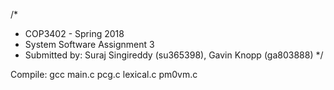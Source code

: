 /*
* COP3402 - Spring 2018
* System Software Assignment 3
* Submitted by: Suraj Singireddy (su365398), Gavin Knopp (ga803888)
*/

Compile: gcc main.c pcg.c lexical.c pm0vm.c
